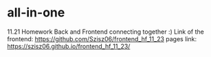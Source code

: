 # all-in-one

11.21 Homework
Back and Frontend connecting together :)
Link of the frontend: https://github.com/Szisz06/frontend_hf_11_23
pages link: https://szisz06.github.io/frontend_hf_11_23/
